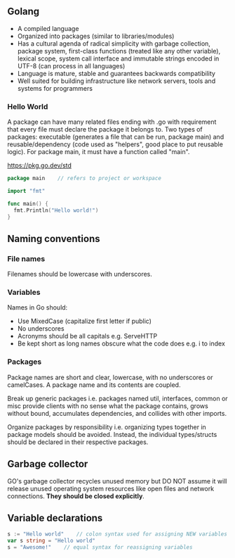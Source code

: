 ## Golang

- A compiled language
- Organized into packages (similar to libraries/modules)
- Has a cultural agenda of radical simplicity with garbage collection, package system, first-class functions (treated like any other variable), lexical scope, system call interface and immutable strings encoded in UTF-8 (can process in all languages)
- Language is mature, stable and guarantees backwards compatibility
- Well suited for building infrastructure like network servers, tools and systems for programmers

### Hello World

A package can have many related files ending with .go with requirement that every file must declare the package it belongs to. Two types of packages: executable (generates a file that can be run, package main) and reusable/dependency (code used as "helpers", good place to put reusable logic). For package main, it must have a function called "main".

https://pkg.go.dev/std

```GO
package main    // refers to project or workspace

import "fmt"

func main() {
  fmt.Println("Hello world!")
}
```

## Naming conventions

### File names

Filenames should be lowercase with underscores.

### Variables

Names in Go should:

- Use MixedCase (capitalize first letter if public)
- No underscores
- Acronyms should be all capitals e.g. ServeHTTP
- Be kept short as long names obscure what the code does e.g. i to index

### Packages

Package names are short and clear, lowercase, with no underscores or camelCases. A package name and its contents are coupled.

Break up generic packages i.e. packages named util, interfaces, common or misc provide clients with no sense what the package contains, grows without bound, accumulates dependencies, and collides with other imports.

Organize packages by responsibility i.e. organizing types together in package models should be avoided. Instead, the individual types/structs should be declared in their respective packages.

## Garbage collector

GO's garbage collector recycles unused memory but DO NOT assume it will release unused operating system resources like open files and network connections. **They should be closed explicitly**.

## Variable declarations

```GO
s := "Hello world"    // colon syntax used for assigning NEW variables only
var s string = "Hello world"
s = "Awesome!"    // equal syntax for reassigning variables
```
